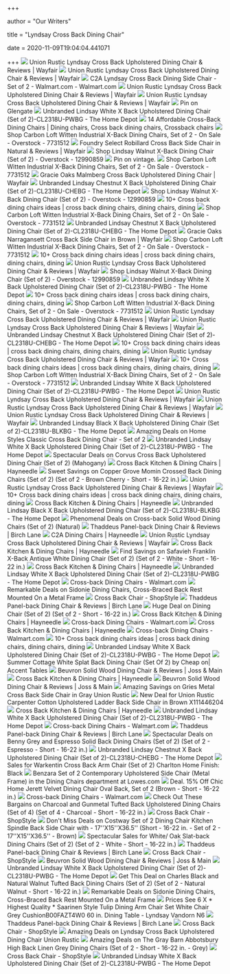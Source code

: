 +++
        
author = "Our Writers"
        
title = "Lyndsay Cross Back Dining Chair"
        
date = 2020-11-09T19:04:04.441071
        
+++
[ ![](https://secure.img1-fg.wfcdn.com/im/92186434/resize-h800-w800%5Ecompr-r85/4071/40718131/Lyndsay+Cross+Back+Upholstered+Dining+Chair.jpg)](https://secure.img1-fg.wfcdn.com/im/92186434/resize-h800-w800%5Ecompr-r85/4071/40718131/Lyndsay+Cross+Back+Upholstered+Dining+Chair.jpg) Union Rustic Lyndsay Cross Back Upholstered Dining Chair & Reviews | Wayfair
[ ![](https://secure.img1-fg.wfcdn.com/im/69484608/resize-h800-w800%5Ecompr-r85/4071/40718133/Lyndsay+Cross+Back+Upholstered+Dining+Chair.jpg)](https://secure.img1-fg.wfcdn.com/im/69484608/resize-h800-w800%5Ecompr-r85/4071/40718133/Lyndsay+Cross+Back+Upholstered+Dining+Chair.jpg) Union Rustic Lyndsay Cross Back Upholstered Dining Chair & Reviews | Wayfair
[ ![](https://i5.walmartimages.com/asr/e4569151-76b6-4084-aa0d-9ba05843063b_1.7eebc8d6f46e564e14c5076f21c47ee0.jpeg)](https://i5.walmartimages.com/asr/e4569151-76b6-4084-aa0d-9ba05843063b_1.7eebc8d6f46e564e14c5076f21c47ee0.jpeg) C2A Lyndsay Cross Back Dining Side Chair - Set of 2 - Walmart.com -  Walmart.com
[ ![](https://secure.img1-fg.wfcdn.com/im/66133037/resize-h800-w800%5Ecompr-r85/1023/102365421/Lyndsay+Cross+Back+Upholstered+Dining+Chair.jpg)](https://secure.img1-fg.wfcdn.com/im/66133037/resize-h800-w800%5Ecompr-r85/1023/102365421/Lyndsay+Cross+Back+Upholstered+Dining+Chair.jpg) Union Rustic Lyndsay Cross Back Upholstered Dining Chair & Reviews | Wayfair
[ ![](https://secure.img1-fg.wfcdn.com/im/58133695/resize-h800-w800%5Ecompr-r85/4071/40718134/Lyndsay+Cross+Back+Upholstered+Dining+Chair.jpg)](https://secure.img1-fg.wfcdn.com/im/58133695/resize-h800-w800%5Ecompr-r85/4071/40718134/Lyndsay+Cross+Back+Upholstered+Dining+Chair.jpg) Union Rustic Lyndsay Cross Back Upholstered Dining Chair & Reviews | Wayfair
[ ![](https://i.pinimg.com/474x/1e/8c/c4/1e8cc43c73983bc04c49de889d7499e8.jpg)](https://i.pinimg.com/474x/1e/8c/c4/1e8cc43c73983bc04c49de889d7499e8.jpg) Pin on Glengate
[ ![](https://images.homedepot-static.com/productImages/01756ad8-4357-4167-a0bb-887848ab8be7/svn/white-dining-chairs-cl2318u-pwbg-64_1000.jpg)](https://images.homedepot-static.com/productImages/01756ad8-4357-4167-a0bb-887848ab8be7/svn/white-dining-chairs-cl2318u-pwbg-64_1000.jpg) Unbranded Lindsay White X Back Upholstered Dining Chair (Set of  2)-CL2318U-PWBG - The Home Depot
[ ![](https://i.pinimg.com/736x/ea/06/59/ea065912d7cd4beaba2eedde524c0f56.jpg)](https://i.pinimg.com/736x/ea/06/59/ea065912d7cd4beaba2eedde524c0f56.jpg) 14 Affordable Cross-Back Dining Chairs | Dining chairs, Cross back dining  chairs, Crossback chairs
[ ![](https://ak1.ostkcdn.com/images/products/7731512/Carbon-Loft-Witten-Industrial-Iron-Dining-Chairs-Set-of-2-Urban-X-back-Design-ff18bc71-f817-456e-aecd-b147a6812a25_320.jpg)](https://ak1.ostkcdn.com/images/products/7731512/Carbon-Loft-Witten-Industrial-Iron-Dining-Chairs-Set-of-2-Urban-X-back-Design-ff18bc71-f817-456e-aecd-b147a6812a25_320.jpg) Shop Carbon Loft Witten Industrial X-Back Dining Chairs, Set of 2 - On Sale  - Overstock - 7731512
[ ![](https://secure.img1-fg.wfcdn.com/im/11613683/compr-r85/1213/121325124/robillard-cross-back-side-chair-in-natural.jpg)](https://secure.img1-fg.wfcdn.com/im/11613683/compr-r85/1213/121325124/robillard-cross-back-side-chair-in-natural.jpg) Foundry Select Robillard Cross Back Side Chair in Natural & Reviews |  Wayfair
[ ![](https://ak1.ostkcdn.com/images/products/12990859/Lindsay-Walnut-X-Back-Dining-Chair-set-of-2-ef6515e1-0ee9-4f56-aa01-55cd6c4181ba_600.jpg?impolicy=medium)](https://ak1.ostkcdn.com/images/products/12990859/Lindsay-Walnut-X-Back-Dining-Chair-set-of-2-ef6515e1-0ee9-4f56-aa01-55cd6c4181ba_600.jpg?impolicy=medium) Shop Lindsay Walnut X-Back Dining Chair (Set of 2) - Overstock - 12990859
[ ![](https://i.pinimg.com/originals/96/4c/8c/964c8cf43a40f9fad385595082e550b7.jpg)](https://i.pinimg.com/originals/96/4c/8c/964c8cf43a40f9fad385595082e550b7.jpg) Pin on vintage.
[ ![](https://ak1.ostkcdn.com/images/products/7731512/Carbon-Loft-Witten-Industrial-Iron-Dining-Chairs-Set-of-2-Urban-X-back-Design-5dc0bee9-c091-461c-bd90-24a37b20f0e5_600.jpg?impolicy=medium)](https://ak1.ostkcdn.com/images/products/7731512/Carbon-Loft-Witten-Industrial-Iron-Dining-Chairs-Set-of-2-Urban-X-back-Design-5dc0bee9-c091-461c-bd90-24a37b20f0e5_600.jpg?impolicy=medium) Shop Carbon Loft Witten Industrial X-Back Dining Chairs, Set of 2 - On Sale  - Overstock - 7731512
[ ![](https://secure.img1-fg.wfcdn.com/im/30774451/compr-r85/1106/110646209/malmberg-cross-back-upholstered-dining-chair.jpg)](https://secure.img1-fg.wfcdn.com/im/30774451/compr-r85/1106/110646209/malmberg-cross-back-upholstered-dining-chair.jpg) Gracie Oaks Malmberg Cross Back Upholstered Dining Chair | Wayfair
[ ![](https://images.homedepot-static.com/productImages/77d0dccd-f46b-44c7-b4d8-f346ec9a97ac/svn/chestnut-dining-chairs-cl2318u-chebg-64_1000.jpg)](https://images.homedepot-static.com/productImages/77d0dccd-f46b-44c7-b4d8-f346ec9a97ac/svn/chestnut-dining-chairs-cl2318u-chebg-64_1000.jpg) Unbranded Lindsay Chestnut X Back Upholstered Dining Chair (Set of  2)-CL2318U-CHEBG - The Home Depot
[ ![](https://ak1.ostkcdn.com/images/products/12990859/Lindsay-Walnut-X-Back-Dining-Chair-set-of-2-405afa7a-7569-4dd3-b10b-6011bd0e9d81.jpg)](https://ak1.ostkcdn.com/images/products/12990859/Lindsay-Walnut-X-Back-Dining-Chair-set-of-2-405afa7a-7569-4dd3-b10b-6011bd0e9d81.jpg) Shop Lindsay Walnut X-Back Dining Chair (Set of 2) - Overstock - 12990859
[ ![](https://i.pinimg.com/236x/ff/73/48/ff7348d5845133bb16491235601f02a4.jpg)](https://i.pinimg.com/236x/ff/73/48/ff7348d5845133bb16491235601f02a4.jpg) 10+ Cross back dining chairs ideas | cross back dining chairs, dining chairs,  dining
[ ![](https://ak1.ostkcdn.com/images/products/7731512/Carbon-Loft-Witten-Industrial-Iron-Dining-Chairs-Set-of-2-Urban-X-back-Design-94b890f2-1f51-4799-8dbc-90db6ddfe364_600.jpg?impolicy=medium)](https://ak1.ostkcdn.com/images/products/7731512/Carbon-Loft-Witten-Industrial-Iron-Dining-Chairs-Set-of-2-Urban-X-back-Design-94b890f2-1f51-4799-8dbc-90db6ddfe364_600.jpg?impolicy=medium) Shop Carbon Loft Witten Industrial X-Back Dining Chairs, Set of 2 - On Sale  - Overstock - 7731512
[ ![](https://images.homedepot-static.com/productImages/759c9902-e8a3-4d7c-a7b9-83c95bb0560f/svn/chestnut-dining-chairs-cl2318u-chebg-31_600.jpg)](https://images.homedepot-static.com/productImages/759c9902-e8a3-4d7c-a7b9-83c95bb0560f/svn/chestnut-dining-chairs-cl2318u-chebg-31_600.jpg) Unbranded Lindsay Chestnut X Back Upholstered Dining Chair (Set of  2)-CL2318U-CHEBG - The Home Depot
[ ![](https://secure.img1-fg.wfcdn.com/im/18784405/resize-h800-w800%5Ecompr-r85/1117/111786127/Narragansett+Cross+Back+Side+Chair+in+Brown.jpg)](https://secure.img1-fg.wfcdn.com/im/18784405/resize-h800-w800%5Ecompr-r85/1117/111786127/Narragansett+Cross+Back+Side+Chair+in+Brown.jpg) Gracie Oaks Narragansett Cross Back Side Chair in Brown | Wayfair
[ ![](https://ak1.ostkcdn.com/images/products/7731512/Carbon-Loft-Witten-Industrial-Iron-Dining-Chairs-Set-of-2-Urban-X-back-Design-1868df7d-5ace-43f6-848f-8140d187574e_600.jpg?impolicy=medium)](https://ak1.ostkcdn.com/images/products/7731512/Carbon-Loft-Witten-Industrial-Iron-Dining-Chairs-Set-of-2-Urban-X-back-Design-1868df7d-5ace-43f6-848f-8140d187574e_600.jpg?impolicy=medium) Shop Carbon Loft Witten Industrial X-Back Dining Chairs, Set of 2 - On Sale  - Overstock - 7731512
[ ![](https://i.pinimg.com/236x/c5/35/1a/c5351a531f3408a3b6db613fcd34efee--farm-tables-table-and-chairs.jpg)](https://i.pinimg.com/236x/c5/35/1a/c5351a531f3408a3b6db613fcd34efee--farm-tables-table-and-chairs.jpg) 10+ Cross back dining chairs ideas | cross back dining chairs, dining chairs,  dining
[ ![](https://secure.img1-fg.wfcdn.com/im/75889107/c_crop-h190-p1-w190%5Ecompr-r70/9720/97203221/default_name.jpg)](https://secure.img1-fg.wfcdn.com/im/75889107/c_crop-h190-p1-w190%5Ecompr-r70/9720/97203221/default_name.jpg) Union Rustic Lyndsay Cross Back Upholstered Dining Chair & Reviews | Wayfair
[ ![](https://ak1.ostkcdn.com/images/products/12990859/Lindsay-Walnut-X-Back-Dining-Chair-set-of-2-f66ee103-f555-4cd9-a427-9c4349f375bb_600.jpg?impolicy=medium)](https://ak1.ostkcdn.com/images/products/12990859/Lindsay-Walnut-X-Back-Dining-Chair-set-of-2-f66ee103-f555-4cd9-a427-9c4349f375bb_600.jpg?impolicy=medium) Shop Lindsay Walnut X-Back Dining Chair (Set of 2) - Overstock - 12990859
[ ![](https://images.homedepot-static.com/productImages/fd6dff4b-349b-4e68-9bdb-f699e1e91ec0/svn/white-dining-chairs-cl2318u-pwbg-e1_600.jpg)](https://images.homedepot-static.com/productImages/fd6dff4b-349b-4e68-9bdb-f699e1e91ec0/svn/white-dining-chairs-cl2318u-pwbg-e1_600.jpg) Unbranded Lindsay White X Back Upholstered Dining Chair (Set of  2)-CL2318U-PWBG - The Home Depot
[ ![](https://i.pinimg.com/236x/b0/c8/97/b0c8971f6d9ff32d822fe40fe8903622--dining-room-natural.jpg)](https://i.pinimg.com/236x/b0/c8/97/b0c8971f6d9ff32d822fe40fe8903622--dining-room-natural.jpg) 10+ Cross back dining chairs ideas | cross back dining chairs, dining chairs,  dining
[ ![](https://ak1.ostkcdn.com/images/products/7731512/Carbon-Loft-Witten-Industrial-Iron-Dining-Chairs-Set-of-2-Urban-X-back-Design-87e10c7b-2258-410c-8cc5-e5a7f9f668ed_600.jpg?impolicy=medium)](https://ak1.ostkcdn.com/images/products/7731512/Carbon-Loft-Witten-Industrial-Iron-Dining-Chairs-Set-of-2-Urban-X-back-Design-87e10c7b-2258-410c-8cc5-e5a7f9f668ed_600.jpg?impolicy=medium) Shop Carbon Loft Witten Industrial X-Back Dining Chairs, Set of 2 - On Sale  - Overstock - 7731512
[ ![](https://secure.img1-fg.wfcdn.com/im/10787677/c_crop-h190-p1-w190%5Ecompr-r70/1036/103624363/default_name.jpg)](https://secure.img1-fg.wfcdn.com/im/10787677/c_crop-h190-p1-w190%5Ecompr-r70/1036/103624363/default_name.jpg) Union Rustic Lyndsay Cross Back Upholstered Dining Chair & Reviews | Wayfair
[ ![](https://secure.img1-fg.wfcdn.com/im/17495869/c_crop-h190-p1-w190%5Ecompr-r70/1036/103624473/default_name.jpg)](https://secure.img1-fg.wfcdn.com/im/17495869/c_crop-h190-p1-w190%5Ecompr-r70/1036/103624473/default_name.jpg) Union Rustic Lyndsay Cross Back Upholstered Dining Chair & Reviews | Wayfair
[ ![](https://images.homedepot-static.com/productImages/2798d0a4-7c80-4f75-ad21-29126aee4935/svn/chestnut-dining-chairs-cl2318u-chebg-e1_600.jpg)](https://images.homedepot-static.com/productImages/2798d0a4-7c80-4f75-ad21-29126aee4935/svn/chestnut-dining-chairs-cl2318u-chebg-e1_600.jpg) Unbranded Lindsay Chestnut X Back Upholstered Dining Chair (Set of  2)-CL2318U-CHEBG - The Home Depot
[ ![](https://i.pinimg.com/236x/40/29/f6/4029f6f8828dec52ea9070ed5a2ca776.jpg)](https://i.pinimg.com/236x/40/29/f6/4029f6f8828dec52ea9070ed5a2ca776.jpg) 10+ Cross back dining chairs ideas | cross back dining chairs, dining chairs,  dining
[ ![](https://secure.img1-fg.wfcdn.com/im/63989095/resize-h340-p1-w340%5Ecompr-r70/5709/57099347/Everly+Leather+Solid+Wood+Side+Chair+in+Brown.jpg)](https://secure.img1-fg.wfcdn.com/im/63989095/resize-h340-p1-w340%5Ecompr-r70/5709/57099347/Everly+Leather+Solid+Wood+Side+Chair+in+Brown.jpg) Union Rustic Lyndsay Cross Back Upholstered Dining Chair & Reviews | Wayfair
[ ![](https://i.pinimg.com/236x/ec/6e/c9/ec6ec9964a04a985ae6436f8e68c4b5c.jpg)](https://i.pinimg.com/236x/ec/6e/c9/ec6ec9964a04a985ae6436f8e68c4b5c.jpg) 10+ Cross back dining chairs ideas | cross back dining chairs, dining chairs,  dining
[ ![](https://ak1.ostkcdn.com/images/products/7731512/Carbon-Loft-Witten-Industrial-Iron-Dining-Chairs-Set-of-2-Urban-X-back-Design-3b9dec10-b576-4acf-8468-0f7819e23686_600.jpg?impolicy=medium)](https://ak1.ostkcdn.com/images/products/7731512/Carbon-Loft-Witten-Industrial-Iron-Dining-Chairs-Set-of-2-Urban-X-back-Design-3b9dec10-b576-4acf-8468-0f7819e23686_600.jpg?impolicy=medium) Shop Carbon Loft Witten Industrial X-Back Dining Chairs, Set of 2 - On Sale  - Overstock - 7731512
[ ![](https://images.homedepot-static.com/productImages/f9e16005-43c6-4e29-af7a-066d870870f6/svn/white-dining-chairs-cl2318u-pwbg-31_600.jpg)](https://images.homedepot-static.com/productImages/f9e16005-43c6-4e29-af7a-066d870870f6/svn/white-dining-chairs-cl2318u-pwbg-31_600.jpg) Unbranded Lindsay White X Back Upholstered Dining Chair (Set of  2)-CL2318U-PWBG - The Home Depot
[ ![](https://secure.img1-fg.wfcdn.com/im/92700350/resize-h340-p1-w340%5Ecompr-r70/7385/73850505/Derryberry+Dining+Chair.jpg)](https://secure.img1-fg.wfcdn.com/im/92700350/resize-h340-p1-w340%5Ecompr-r70/7385/73850505/Derryberry+Dining+Chair.jpg) Union Rustic Lyndsay Cross Back Upholstered Dining Chair & Reviews | Wayfair
[ ![](https://secure.img1-fg.wfcdn.com/im/56170803/resize-h340-p1-w340%5Ecompr-r70/1153/115318250/Meryl+Arm+Chair.jpg)](https://secure.img1-fg.wfcdn.com/im/56170803/resize-h340-p1-w340%5Ecompr-r70/1153/115318250/Meryl+Arm+Chair.jpg) Union Rustic Lyndsay Cross Back Upholstered Dining Chair & Reviews | Wayfair
[ ![](https://secure.img1-fg.wfcdn.com/im/98936837/resize-h340-p1-w340%5Ecompr-r70/9514/95146311/Troutt+Solid+Wood+Dining+Chair.jpg)](https://secure.img1-fg.wfcdn.com/im/98936837/resize-h340-p1-w340%5Ecompr-r70/9514/95146311/Troutt+Solid+Wood+Dining+Chair.jpg) Union Rustic Lyndsay Cross Back Upholstered Dining Chair & Reviews | Wayfair
[ ![](https://images.homedepot-static.com/productImages/7c847614-1a5d-40de-bb7e-cce58e598ee0/svn/walnut-modway-dining-chairs-eei-1538-wal-64_300.jpg)](https://images.homedepot-static.com/productImages/7c847614-1a5d-40de-bb7e-cce58e598ee0/svn/walnut-modway-dining-chairs-eei-1538-wal-64_300.jpg) Unbranded Lindsay Black X Back Upholstered Dining Chair (Set of  2)-CL2318U-BLKBG - The Home Depot
[ ![](https://images.prod.meredith.com/product/506a4065ea85b03e19cd5282d44e6956/1577160789099/l/home-styles-classic-cross-back-dining-chair-set-of-2)](https://images.prod.meredith.com/product/506a4065ea85b03e19cd5282d44e6956/1577160789099/l/home-styles-classic-cross-back-dining-chair-set-of-2) Amazing Deals on Home Styles Classic Cross Back Dining Chair - Set of 2
[ ![](https://images.homedepot-static.com/productImages/62096f7e-d124-469e-80de-05042ab8f3d2/svn/smokey-white-powell-company-dining-chairs-hd1486dc20-64_600.jpg)](https://images.homedepot-static.com/productImages/62096f7e-d124-469e-80de-05042ab8f3d2/svn/smokey-white-powell-company-dining-chairs-hd1486dc20-64_600.jpg) Unbranded Lindsay White X Back Upholstered Dining Chair (Set of  2)-CL2318U-PWBG - The Home Depot
[ ![](https://images.prod.meredith.com/product/e89a38c435b67641a9fb775f78e3f563/1576926500914/l/corvus-cross-back-upholstered-dining-chair-set-of-2-mahogany)](https://images.prod.meredith.com/product/e89a38c435b67641a9fb775f78e3f563/1576926500914/l/corvus-cross-back-upholstered-dining-chair-set-of-2-mahogany) Spectacular Deals on Corvus Cross Back Upholstered Dining Chair (Set of 2)  (Mahogany)
[ ![](https://content.haycdn.com/mgen/master:UNIR3214.jpg?is=400,400,0xffffff)](https://content.haycdn.com/mgen/master:UNIR3214.jpg?is=400,400,0xffffff) Cross Back Kitchen & Dining Chairs | Hayneedle
[ ![](https://images.prod.meredith.com/product/f960d90e9e2dfc8a89ead53bef3840a4/1598522476723/l/copper-grove-momin-crossed-back-dining-chairs-set-of-2-set-of-2-brown-cherry-short-16-22-in)](https://images.prod.meredith.com/product/f960d90e9e2dfc8a89ead53bef3840a4/1598522476723/l/copper-grove-momin-crossed-back-dining-chairs-set-of-2-set-of-2-brown-cherry-short-16-22-in) Sweet Savings on Copper Grove Momin Crossed Back Dining Chairs (Set of 2)  (Set of 2 - Brown Cherry - Short - 16-22 in.)
[ ![](https://secure.img1-fg.wfcdn.com/im/28445503/resize-h340-p1-w340%5Ecompr-r70/1212/121279769/Deason+Side+Chair+%2528Set+of+2%2529.jpg)](https://secure.img1-fg.wfcdn.com/im/28445503/resize-h340-p1-w340%5Ecompr-r70/1212/121279769/Deason+Side+Chair+%2528Set+of+2%2529.jpg) Union Rustic Lyndsay Cross Back Upholstered Dining Chair & Reviews | Wayfair
[ ![](https://i.pinimg.com/236x/8d/bb/e8/8dbbe839c1452b6be02384c8526010cb.jpg)](https://i.pinimg.com/236x/8d/bb/e8/8dbbe839c1452b6be02384c8526010cb.jpg) 10+ Cross back dining chairs ideas | cross back dining chairs, dining chairs,  dining
[ ![](https://content.haycdn.com/mgen/master:ACM813.jpg?is=400,400,0xffffff)](https://content.haycdn.com/mgen/master:ACM813.jpg?is=400,400,0xffffff) Cross Back Kitchen & Dining Chairs | Hayneedle
[ ![](https://images.homedepot-static.com/productImages/987941ac-4f8e-4590-bb95-aa20427c958f/svn/black-dining-chairs-cl2318u-blkbg-31_600.jpg)](https://images.homedepot-static.com/productImages/987941ac-4f8e-4590-bb95-aa20427c958f/svn/black-dining-chairs-cl2318u-blkbg-31_600.jpg) Unbranded Lindsay Black X Back Upholstered Dining Chair (Set of  2)-CL2318U-BLKBG - The Home Depot
[ ![](https://images.prod.meredith.com/product/11792e1b4de38dfc72cfe0127a27e8ff/1576924037425/l/cross-back-solid-wood-dining-chairs-set-of-2-ansi-bifma-natural-finish-natural-modern-and-contemporary)](https://images.prod.meredith.com/product/11792e1b4de38dfc72cfe0127a27e8ff/1576924037425/l/cross-back-solid-wood-dining-chairs-set-of-2-ansi-bifma-natural-finish-natural-modern-and-contemporary) Phenomenal Deals on Cross-back Solid Wood Dining Chairs (Set of 2) (Natural)
[ ![](https://secure.img1-fg.wfcdn.com/im/10062142/resize-h600-w600%5Ecompr-r85/8924/89240978/Thaddeus+Panel-back+Dining+Chair.jpg)](https://secure.img1-fg.wfcdn.com/im/10062142/resize-h600-w600%5Ecompr-r85/8924/89240978/Thaddeus+Panel-back+Dining+Chair.jpg) Thaddeus Panel-back Dining Chair & Reviews | Birch Lane
[ ![](https://content.haycdn.com/mgen/master:PLAM039.jpg?is=400,400,0xffffff)](https://content.haycdn.com/mgen/master:PLAM039.jpg?is=400,400,0xffffff) C2A Dining Chairs | Hayneedle
[ ![](https://secure.img1-fg.wfcdn.com/im/18219302/c_crop-h190-p1-w190%5Ecompr-r70/1036/103624669/default_name.jpg)](https://secure.img1-fg.wfcdn.com/im/18219302/c_crop-h190-p1-w190%5Ecompr-r70/1036/103624669/default_name.jpg) Union Rustic Lyndsay Cross Back Upholstered Dining Chair & Reviews | Wayfair
[ ![](https://content.haycdn.com/mgen/master:ACM3765.jpg?is=400,400,0xffffff)](https://content.haycdn.com/mgen/master:ACM3765.jpg?is=400,400,0xffffff) Cross Back Kitchen & Dining Chairs | Hayneedle
[ ![](https://images.prod.meredith.com/product/186a697b09c03e26585b5a9573d0ce79/1576927106348/l/safavieh-dining-country-bradford-x-back-antiqued-white-dining-chairs-set-of-2-amh9500a-set2)](https://images.prod.meredith.com/product/186a697b09c03e26585b5a9573d0ce79/1576927106348/l/safavieh-dining-country-bradford-x-back-antiqued-white-dining-chairs-set-of-2-amh9500a-set2) Find Savings on Safavieh Franklin X-Back Antique White Dining Chair (Set of  2) (Set of 2 - White - Short - 16-22 in.)
[ ![](https://content.haycdn.com/mgen/master:AA1396.jpg?is=400,400,0xffffff)](https://content.haycdn.com/mgen/master:AA1396.jpg?is=400,400,0xffffff) Cross Back Kitchen & Dining Chairs | Hayneedle
[ ![](https://images.homedepot-static.com/productImages/04b850e4-b434-4b8c-a78c-4891acfeb8b6/svn/white-modway-dining-chairs-eei-1541-whi-64_300.jpg)](https://images.homedepot-static.com/productImages/04b850e4-b434-4b8c-a78c-4891acfeb8b6/svn/white-modway-dining-chairs-eei-1541-whi-64_300.jpg) Unbranded Lindsay White X Back Upholstered Dining Chair (Set of  2)-CL2318U-PWBG - The Home Depot
[ ![](https://i5.walmartimages.com/asr/a5c18f0f-8914-4573-a019-b9909d7f0246.08f93a20814cca24c8fafe22c028c7c4.jpeg?odnHeight=180&odnWidth=180&odnBg=ffffff)](https://i5.walmartimages.com/asr/a5c18f0f-8914-4573-a019-b9909d7f0246.08f93a20814cca24c8fafe22c028c7c4.jpeg?odnHeight=180&odnWidth=180&odnBg=ffffff) Cross-back Dining Chairs - Walmart.com
[ ![](https://images.prod.meredith.com/product/a2ca3086ec0028c3dff5cf5104c41bb9/1587506415186/l/sidonie-dining-chairs-cross-braced-back-rest-mounted-on-a-metal-frame)](https://images.prod.meredith.com/product/a2ca3086ec0028c3dff5cf5104c41bb9/1587506415186/l/sidonie-dining-chairs-cross-braced-back-rest-mounted-on-a-metal-frame) Remarkable Deals on Sidonie Dining Chairs, Cross-Braced Back Rest Mounted  On a Metal Frame
[ ![](https://img.shopstyle-cdn.com/sim/24/6e/246e1d8a7ccfeab6da7193d75c080632/17-stories-hickey-solid-wood-dining-chair-set-of-2-17-stories.jpg)](https://img.shopstyle-cdn.com/sim/24/6e/246e1d8a7ccfeab6da7193d75c080632/17-stories-hickey-solid-wood-dining-chair-set-of-2-17-stories.jpg) Cross Back Chair - ShopStyle
[ ![](https://secure.img1-fg.wfcdn.com/im/00671572/resize-h340-p1-w340%5Ecompr-r70/9673/96737182/Thaddeus+Panel-back+Dining+Chair.jpg)](https://secure.img1-fg.wfcdn.com/im/00671572/resize-h340-p1-w340%5Ecompr-r70/9673/96737182/Thaddeus+Panel-back+Dining+Chair.jpg) Thaddeus Panel-back Dining Chair & Reviews | Birch Lane
[ ![](https://images.prod.meredith.com/product/35804bcc432daeafbbdda9ebe18f61bc/1576924431712/l/dining-chair-set-of-2)](https://images.prod.meredith.com/product/35804bcc432daeafbbdda9ebe18f61bc/1576924431712/l/dining-chair-set-of-2) Huge Deal on Dining Chair (Set of 2) (Set of 2 - Short - 16-22 in.)
[ ![](https://content.haycdn.com/mgen/master:ACM843.jpg?is=400,400,0xffffff)](https://content.haycdn.com/mgen/master:ACM843.jpg?is=400,400,0xffffff) Cross Back Kitchen & Dining Chairs | Hayneedle
[ ![](https://i5.walmartimages.com/asr/4bfe8b46-7959-4d38-b7a3-6a7ac6253c1e.6b9107c5661251dae8cf6099bf62264d.jpeg?odnHeight=180&odnWidth=180&odnBg=ffffff)](https://i5.walmartimages.com/asr/4bfe8b46-7959-4d38-b7a3-6a7ac6253c1e.6b9107c5661251dae8cf6099bf62264d.jpeg?odnHeight=180&odnWidth=180&odnBg=ffffff) Cross-back Dining Chairs - Walmart.com
[ ![](https://content.haycdn.com/mgen/master:SAV3259.jpg?is=400,400,0xffffff)](https://content.haycdn.com/mgen/master:SAV3259.jpg?is=400,400,0xffffff) Cross Back Kitchen & Dining Chairs | Hayneedle
[ ![](https://i5.walmartimages.com/asr/fe477f53-a55f-4772-aa72-59b809fb53e6_2.bfaba3fa5aea6b648916901c4e9ce64e.jpeg?odnHeight=180&odnWidth=180&odnBg=ffffff)](https://i5.walmartimages.com/asr/fe477f53-a55f-4772-aa72-59b809fb53e6_2.bfaba3fa5aea6b648916901c4e9ce64e.jpeg?odnHeight=180&odnWidth=180&odnBg=ffffff) Cross-back Dining Chairs - Walmart.com
[ ![](https://i.pinimg.com/236x/cd/49/28/cd4928e2606ae8637c49df46507f2b1c--farm-house-styles-solid-wood-dining-table.jpg)](https://i.pinimg.com/236x/cd/49/28/cd4928e2606ae8637c49df46507f2b1c--farm-house-styles-solid-wood-dining-table.jpg) 10+ Cross back dining chairs ideas | cross back dining chairs, dining chairs,  dining
[ ![](https://images.homedepot-static.com/productImages/0c84574f-6494-4776-a27f-8cf682c58113/svn/distressed-ivory-medium-brown-safavieh-dining-chairs-amh9500a-set2-64_300.jpg)](https://images.homedepot-static.com/productImages/0c84574f-6494-4776-a27f-8cf682c58113/svn/distressed-ivory-medium-brown-safavieh-dining-chairs-amh9500a-set2-64_300.jpg) Unbranded Lindsay White X Back Upholstered Dining Chair (Set of  2)-CL2318U-PWBG - The Home Depot
[ ![](https://ak1.ostkcdn.com/images/products/10659254/Summer-Cottage-White-Splat-Back-Dining-Chair-Set-of-2-d2a698ea-4c22-48bd-9100-fcfa6c19f9e3_600.jpg?imwidth=480&impolicy=medium)](https://ak1.ostkcdn.com/images/products/10659254/Summer-Cottage-White-Splat-Back-Dining-Chair-Set-of-2-d2a698ea-4c22-48bd-9100-fcfa6c19f9e3_600.jpg?imwidth=480&impolicy=medium) Summer Cottage White Splat Back Dining Chair (Set Of 2) by Cheap on| Accent  Tables
[ ![](https://secure.img1-fg.wfcdn.com/im/61064826/resize-h800-w800%5Ecompr-r85/5559/55598915/Beuvron+Solid+Wood+Dining+Chair.jpg)](https://secure.img1-fg.wfcdn.com/im/61064826/resize-h800-w800%5Ecompr-r85/5559/55598915/Beuvron+Solid+Wood+Dining+Chair.jpg) Beuvron Solid Wood Dining Chair & Reviews | Joss & Main
[ ![](https://content.haycdn.com/mgen/master:WWI247.jpg?is=400,400,0xffffff)](https://content.haycdn.com/mgen/master:WWI247.jpg?is=400,400,0xffffff) Cross Back Kitchen & Dining Chairs | Hayneedle
[ ![](https://secure.img1-fg.wfcdn.com/im/41596002/c_crop-h190-p1-w190%5Ecompr-r70/1096/109601130/default_name.jpg)](https://secure.img1-fg.wfcdn.com/im/41596002/c_crop-h190-p1-w190%5Ecompr-r70/1096/109601130/default_name.jpg) Beuvron Solid Wood Dining Chair & Reviews | Joss & Main
[ ![](https://images.prod.meredith.com/product/419e026b7811e6b14b7b52eb2ba0c65b/1574937076480/l/gries-dining-chair-union-rustic)](https://images.prod.meredith.com/product/419e026b7811e6b14b7b52eb2ba0c65b/1574937076480/l/gries-dining-chair-union-rustic) Amazing Savings on Gries Metal Cross Back Side Chair in Gray Union Rustic
[ ![](https://images.prod.meredith.com/product/8d119cf96b80c5c87a31a7f2fd0038dd/1561845660190/l/union-rustic-carpenter-upholstered-dining-chair-w000335193)](https://images.prod.meredith.com/product/8d119cf96b80c5c87a31a7f2fd0038dd/1561845660190/l/union-rustic-carpenter-upholstered-dining-chair-w000335193) New Deal for Union Rustic Carpenter Cotton Upholstered Ladder Back Side  Chair in Brown X111446204
[ ![](https://content.haycdn.com/mgen/master:ENLB2837.jpg?is=400,400,0xffffff)](https://content.haycdn.com/mgen/master:ENLB2837.jpg?is=400,400,0xffffff) Cross Back Kitchen & Dining Chairs | Hayneedle
[ ![](https://images.homedepot-static.com/productImages/11805d18-6a2c-467e-a0cc-fc3c7aa80fd9/svn/vanilla-white-powell-company-dining-chairs-hd1481dc20-64_600.jpg)](https://images.homedepot-static.com/productImages/11805d18-6a2c-467e-a0cc-fc3c7aa80fd9/svn/vanilla-white-powell-company-dining-chairs-hd1481dc20-64_600.jpg) Unbranded Lindsay White X Back Upholstered Dining Chair (Set of  2)-CL2318U-PWBG - The Home Depot
[ ![](https://i5.walmartimages.com/asr/12f3b002-872d-45a0-8dfa-f78b8e2a2318_2.aad150efddaf43a6ffdc451bf41442ed.jpeg?odnHeight=180&odnWidth=180&odnBg=ffffff)](https://i5.walmartimages.com/asr/12f3b002-872d-45a0-8dfa-f78b8e2a2318_2.aad150efddaf43a6ffdc451bf41442ed.jpeg?odnHeight=180&odnWidth=180&odnBg=ffffff) Cross-back Dining Chairs - Walmart.com
[ ![](https://secure.img1-fg.wfcdn.com/im/16638763/resize-h600-w600%5Ecompr-r85/8987/89878233/default_name.jpg)](https://secure.img1-fg.wfcdn.com/im/16638763/resize-h600-w600%5Ecompr-r85/8987/89878233/default_name.jpg) Thaddeus Panel-back Dining Chair & Reviews | Birch Lane
[ ![](https://images.prod.meredith.com/product/269e277560d809a4198bd3fbf18b9756/1576924269612/l/benny-grey-and-espresso-solid-back-dining-chairs-set-of-2)](https://images.prod.meredith.com/product/269e277560d809a4198bd3fbf18b9756/1576924269612/l/benny-grey-and-espresso-solid-back-dining-chairs-set-of-2) Spectacular Deals on Benny Grey and Espresso Solid Back Dining Chairs (Set  of 2) (Set of 2 - Espresso - Short - 16-22 in.)
[ ![](https://images.homedepot-static.com/productImages/e77a4102-2b29-4c56-af37-3ccbfc7eccff/svn/cream-linen-carolina-cottage-dining-chairs-2123-espln-64_600.jpg)](https://images.homedepot-static.com/productImages/e77a4102-2b29-4c56-af37-3ccbfc7eccff/svn/cream-linen-carolina-cottage-dining-chairs-2123-espln-64_600.jpg) Unbranded Lindsay Chestnut X Back Upholstered Dining Chair (Set of  2)-CL2318U-CHEBG - The Home Depot
[ ![](https://images.prod.meredith.com/product/cab9e99065da7e961413032c02501284/1572213770200/l/warkentin-upholstered-dining-chair-set-of-2-charlton-home-finish-black)](https://images.prod.meredith.com/product/cab9e99065da7e961413032c02501284/1572213770200/l/warkentin-upholstered-dining-chair-set-of-2-charlton-home-finish-black) Sales for Warkentin Cross Back Arm Chair (Set of 2) Charlton Home Finish:  Black
[ ![](http://mobileimages.lowes.com/product/converted/100254/1002544942.jpg)](http://mobileimages.lowes.com/product/converted/100254/1002544942.jpg) Benzara Set of 2 Contemporary Upholstered Side Chair (Metal Frame) in the Dining  Chairs department at Lowes.com
[ ![](https://images.prod.meredith.com/product/618f0309f10df626fc8b513e844f971c/1576925001363/l/chic-home-jerett-velvet-dining-chair-oval-back-set-of-2-short-16-22-in-brown-foam-velvet-side-chairs-upholstered)](https://images.prod.meredith.com/product/618f0309f10df626fc8b513e844f971c/1576925001363/l/chic-home-jerett-velvet-dining-chair-oval-back-set-of-2-short-16-22-in-brown-foam-velvet-side-chairs-upholstered) Deal. 15% Off Chic Home Jerett Velvet Dining Chair Oval Back, Set of 2  (Brown - Short - 16-22 in.)
[ ![](https://i5.walmartimages.com/asr/2e71045d-e4f8-44f3-bdc2-a42ae4cfc507_2.105a349b3c9245479a7f97aeb726ee3a.jpeg?odnHeight=180&odnWidth=180&odnBg=ffffff)](https://i5.walmartimages.com/asr/2e71045d-e4f8-44f3-bdc2-a42ae4cfc507_2.105a349b3c9245479a7f97aeb726ee3a.jpeg?odnHeight=180&odnWidth=180&odnBg=ffffff) Cross-back Dining Chairs - Walmart.com
[ ![](https://images.prod.meredith.com/product/58c40600994bf8f519e05d13f0396ba3/1579773675147/l/charcoal-and-gunmetal-tufted-back-upholstered-dining-chairs-set-of-4)](https://images.prod.meredith.com/product/58c40600994bf8f519e05d13f0396ba3/1579773675147/l/charcoal-and-gunmetal-tufted-back-upholstered-dining-chairs-set-of-4) Check Out These Bargains on Charcoal and Gunmetal Tufted Back Upholstered Dining  Chairs (Set of 4) (Set of 4 - Charcoal - Short - 16-22 in.)
[ ![](https://img.shopstyle-cdn.com/sim/88/c7/88c74093501fca086e01d070ebc1ed69/august-grove-durocher-dry-leaf-crossback-solid-wood-dining-chair-august-grove-color-vintage-mocha.jpg)](https://img.shopstyle-cdn.com/sim/88/c7/88c74093501fca086e01d070ebc1ed69/august-grove-durocher-dry-leaf-crossback-solid-wood-dining-chair-august-grove-color-vintage-mocha.jpg) Cross Back Chair - ShopStyle
[ ![](https://images.prod.meredith.com/product/ff5af173c869781c66de0a7661160586/1584093719097/l/costway-set-of-2-dining-chair-kitchen-spindle-back-side-chair-with-solid-wooden-legs-walnut-walnut)](https://images.prod.meredith.com/product/ff5af173c869781c66de0a7661160586/1584093719097/l/costway-set-of-2-dining-chair-kitchen-spindle-back-side-chair-with-solid-wooden-legs-walnut-walnut) Don't Miss Deals on Costway Set of 2 Dining Chair Kitchen Spindle Back Side  Chair with - 17''X15''X36.5'' (Short - 16-22 in. - Set of 2 -  17''X15''X36.5'' - Brown)
[ ![](https://images.prod.meredith.com/product/7424270b1fde1464d80462fdaf622fd5/1578132327110/l/white-oak-slat-back-dining-chairs-set-of-2-slat-back-hardwood-dining-chairs-oak-white)](https://images.prod.meredith.com/product/7424270b1fde1464d80462fdaf622fd5/1578132327110/l/white-oak-slat-back-dining-chairs-set-of-2-slat-back-hardwood-dining-chairs-oak-white) Spectacular Sales for White/ Oak Slat-back Dining Chairs (Set of 2) (Set of  2 - White - Short - 16-22 in.)
[ ![](https://secure.img1-fg.wfcdn.com/im/05410188/resize-h551-w800%5Ecompr-r85/1016/101620804/STL_American+Traditional+Dining+Room+Design_101620804.jpg)](https://secure.img1-fg.wfcdn.com/im/05410188/resize-h551-w800%5Ecompr-r85/1016/101620804/STL_American+Traditional+Dining+Room+Design_101620804.jpg) Thaddeus Panel-back Dining Chair & Reviews | Birch Lane
[ ![](https://img.shopstyle-cdn.com/sim/9f/96/9f968309fd3d76e013a42991935da9af/rachael-ray-home-everyday-dining-upholstered-cross-back-side-chair-set-of-2-rachael-ray-home-frame-color-peppercorn.jpg)](https://img.shopstyle-cdn.com/sim/9f/96/9f968309fd3d76e013a42991935da9af/rachael-ray-home-everyday-dining-upholstered-cross-back-side-chair-set-of-2-rachael-ray-home-frame-color-peppercorn.jpg) Cross Back Chair - ShopStyle
[ ![](https://secure.img1-fg.wfcdn.com/im/39419753/resize-h340-p1-w340%5Ecompr-r70/6812/68124319/Gonzalez+Upholstered+Solid+Wood+Cross+Back+Side+Chair+%2528Set+of+2%2529.jpg)](https://secure.img1-fg.wfcdn.com/im/39419753/resize-h340-p1-w340%5Ecompr-r70/6812/68124319/Gonzalez+Upholstered+Solid+Wood+Cross+Back+Side+Chair+%2528Set+of+2%2529.jpg) Beuvron Solid Wood Dining Chair & Reviews | Joss & Main
[ ![](https://images.homedepot-static.com/productImages/62a72942-927e-4c62-b3d6-ff5d5b2dae51/svn/ivory-home-decorators-collection-dining-chairs-pjc118-297001-64_300.jpg)](https://images.homedepot-static.com/productImages/62a72942-927e-4c62-b3d6-ff5d5b2dae51/svn/ivory-home-decorators-collection-dining-chairs-pjc118-297001-64_300.jpg) Unbranded Lindsay White X Back Upholstered Dining Chair (Set of  2)-CL2318U-PWBG - The Home Depot
[ ![](https://images.prod.meredith.com/product/68890bb872a736936aa3553645ed8036/1576925095503/l/charles-black-and-natural-walnut-tufted-back-dining-chairs-set-of-2)](https://images.prod.meredith.com/product/68890bb872a736936aa3553645ed8036/1576925095503/l/charles-black-and-natural-walnut-tufted-back-dining-chairs-set-of-2) Get This Deal on Charles Black and Natural Walnut Tufted Back Dining Chairs  (Set of 2) (Set of 2 - Natural Walnut - Short - 16-22 in.)
[ ![](https://images.prod.meredith.com/product/ed6b84c8b4f66d01344d16b5816ea06e/1576926591055/m/rustic-cross-back-metal-modern-farmhouse-dining-chair-set-of-2-matte-white-side-chairs)](https://images.prod.meredith.com/product/ed6b84c8b4f66d01344d16b5816ea06e/1576926591055/m/rustic-cross-back-metal-modern-farmhouse-dining-chair-set-of-2-matte-white-side-chairs) Remarkable Deals on Sidonie Dining Chairs, Cross-Braced Back Rest Mounted  On a Metal Frame
[ ![](http://ws.assoc-amazon.com/widgets/q?_encoding=UTF8&Format=_SL600_&ASIN=B00GXN17HS&MarketPlace=US&ID=AsinImage&WS=1&ServiceVersion=20070822)](http://ws.assoc-amazon.com/widgets/q?_encoding=UTF8&Format=_SL600_&ASIN=B00GXN17HS&MarketPlace=US&ID=AsinImage&WS=1&ServiceVersion=20070822) Prices See 6 X * Highest Quality * Saarinen Style Tulip Dining Arm Chair  Set White Chair Grey CushionB00FAZT4W0 60 in. Dining Table - Lyndsay  Vandorn N6
[ ![](https://secure.img1-fg.wfcdn.com/im/87537678/resize-h250-w250%5Ecompr-r85/8968/89687632/default_name.jpg)](https://secure.img1-fg.wfcdn.com/im/87537678/resize-h250-w250%5Ecompr-r85/8968/89687632/default_name.jpg) Thaddeus Panel-back Dining Chair & Reviews | Birch Lane
[ ![](https://img.shopstyle-cdn.com/sim/85/19/85192154cb9789996ef429cc3de35877/gracie-oaks-malmberg-cross-back-upholstered-dining-chair-gracie-oaks.jpg)](https://img.shopstyle-cdn.com/sim/85/19/85192154cb9789996ef429cc3de35877/gracie-oaks-malmberg-cross-back-upholstered-dining-chair-gracie-oaks.jpg) Cross Back Chair - ShopStyle
[ ![](https://images.prod.meredith.com/content/281474979894458/615610)](https://images.prod.meredith.com/content/281474979894458/615610) Amazing Deals on Lyndsay Cross Back Upholstered Dining Chair Union Rustic
[ ![](https://images.prod.meredith.com/product/2a48ca6c9cd5a03e4a55b60ca7e7de15/1578304871241/l/high-back-linen-gray-upholstered-wood-dining-chairs-tufted-nail-trim)](https://images.prod.meredith.com/product/2a48ca6c9cd5a03e4a55b60ca7e7de15/1578304871241/l/high-back-linen-gray-upholstered-wood-dining-chairs-tufted-nail-trim) Amazing Deals on The Gray Barn Abbotsbury High Back Linen Grey Dining Chairs  (Set of 2 - Short - 16-22 in. - Grey)
[ ![](https://img.shopstyle-cdn.com/sim/7c/72/7c72e2bc797732213dd12c745037add7/august-grove-gambrel-cross-back-dining-chair-in-honey-august-grove.jpg)](https://img.shopstyle-cdn.com/sim/7c/72/7c72e2bc797732213dd12c745037add7/august-grove-gambrel-cross-back-dining-chair-in-honey-august-grove.jpg) Cross Back Chair - ShopStyle
[ ![](https://images.homedepot-static.com/productImages/62f682a1-209e-4ea9-b745-9c80c55a7a65/svn/white-powell-company-dining-chairs-hd1050d19sc-64_300.jpg)](https://images.homedepot-static.com/productImages/62f682a1-209e-4ea9-b745-9c80c55a7a65/svn/white-powell-company-dining-chairs-hd1050d19sc-64_300.jpg) Unbranded Lindsay White X Back Upholstered Dining Chair (Set of  2)-CL2318U-PWBG - The Home Depot
